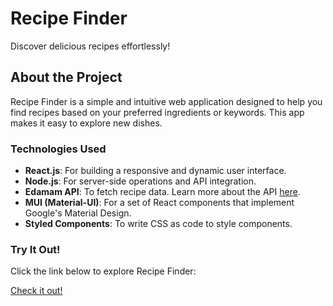 <h1>Recipe Finder</h1>
Discover delicious recipes effortlessly!

<h2>About the Project</h2>
Recipe Finder is a simple and intuitive web application designed to help you find recipes based on your preferred ingredients or keywords. This app makes it easy to explore new dishes.

<h3>Technologies Used</h3>
<ul>
    <li><strong>React.js</strong>: For building a responsive and dynamic user interface.</li>
    <li><strong>Node.js</strong>: For server-side operations and API integration.</li>
    <li><strong>Edamam API</strong>: To fetch recipe data. Learn more about the API <a href="https://developer.edamam.com">here</a>.</li>
    <li><strong>MUI (Material-UI)</strong>: For a set of React components that implement Google's Material Design.</li>
    <li><strong>Styled Components</strong>: To write CSS as code to style components.</li>
</ul>
<h3>Try It Out!</h3>
    <p>Click the link below to explore Recipe Finder:</p>
    <p><a href="https://projekt-programowanie-aplikacji-internetowych.vercel.app">Check it out!</a></p>
